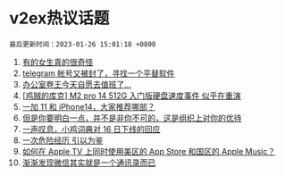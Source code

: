 # v2ex热议话题

`最后更新时间：2023-01-26 15:01:18 +0800`

1. [有的女生真的很奇怪](https://www.v2ex.com/t/910629)
1. [telegram 帐号又被封了，寻找一个平替软件](https://www.v2ex.com/t/910653)
1. [办公室卷王今天自愿去值班了…](https://www.v2ex.com/t/910675)
1. [[鸡贼的库克] M2 pro 14 512G 入门版硬盘速度事件 似乎在重演](https://www.v2ex.com/t/910672)
1. [一加 11 和 iPhone14，大家推荐哪部？](https://www.v2ex.com/t/910654)
1. [但是你要明白一点，并不是非你不可的，这是组织上对你的优待](https://www.v2ex.com/t/910582)
1. [一声叹息，小鸡词典对 16 日下线的回应](https://www.v2ex.com/t/910656)
1. [一次危险经历 引以为鉴](https://www.v2ex.com/t/910581)
1. [如何在 Apple TV 上同时使用美区的 App Store 和国区的 Apple Music？](https://www.v2ex.com/t/910667)
1. [渐渐发现微信其实就是一个通讯录而已](https://www.v2ex.com/t/910603)

